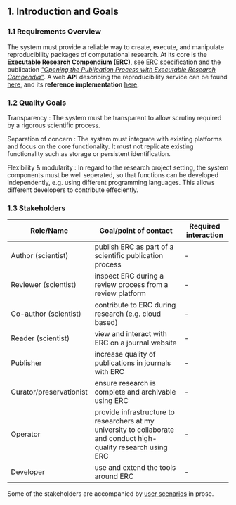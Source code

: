 ## 1. Introduction and Goals

### 1.1 Requirements Overview

The system must provide a reliable way to create, execute, and manipulate reproducibility packages of computational research.
At its core is the **Executable Research Compendium (ERC)**, see [ERC specification](http://o2r.info/erc-spec) and the publication _["Opening the Publication Process with Executable Research Compendia"](https://doi.org/10.1045/january2017-nuest)_.
A web **API** describing the reproducibility service can be found [here](http://o2r.info/o2r-web-api/), and its **reference implementation** [here](https://github.com/o2r-project/reference-implementation).

### 1.2 Quality Goals

Transparency
: The system must be transparent to allow scrutiny required by a rigorous scientific process.

Separation of concern
: The system must integrate with existing platforms and focus on the core functionality.
It must not replicate existing functionality such as storage or persistent identification.

Flexibility & modularity
: In regard to the research project setting, the system components must be well seperated, so that functions can be developed independently, e.g. using different programming languages.
This allows different developers to contribute effeciently.

### 1.3 Stakeholders

Role/Name | Goal/point of contact | Required interaction
--------- | ------- | ------------
Author (scientist) | publish ERC as part of a scientific publication process | -
Reviewer (scientist) | inspect ERC during a review process from a review platform | -
Co-author (scientist) | contribute to ERC during research (e.g. cloud based) | -
Reader (scientist) | view and interact with ERC on a journal website | -
Publisher | increase quality of publications in journals with ERC | -
Curator/preservationist | ensure research is complete and archivable using ERC | -
Operator | provide infrastructure to researchers at my university to collaborate and conduct high-quality research using ERC | -
Developer | use and extend the tools around ERC | -

Some of the stakeholders are accompanied by [user scenarios](user-scenarios.md) in prose.
